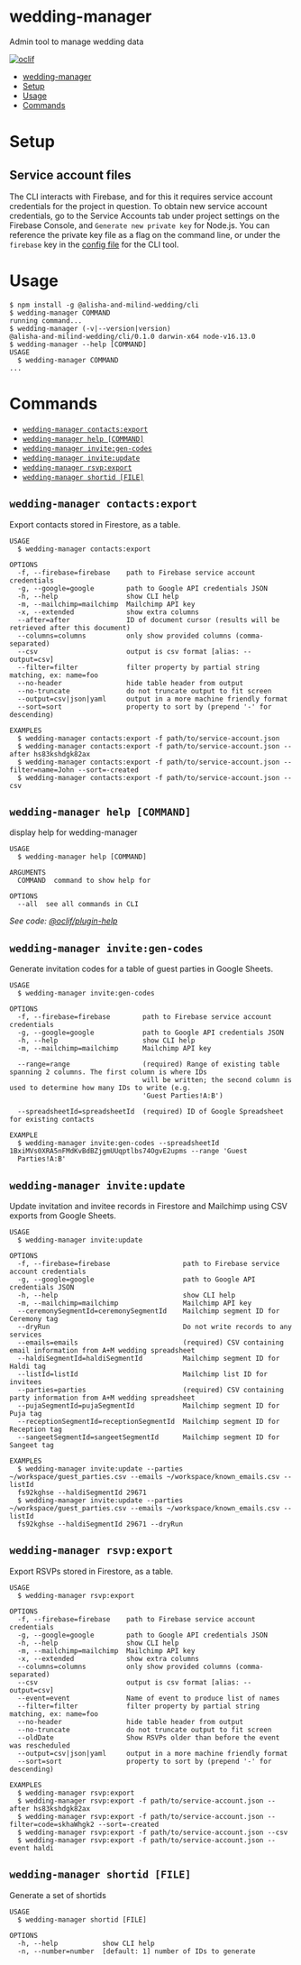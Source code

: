 # wedding-manager

Admin tool to manage wedding data

[![oclif](https://img.shields.io/badge/cli-oclif-brightgreen.svg)](https://oclif.io)

<!-- toc -->

- [wedding-manager](#wedding-manager)
- [Setup](#setup)
- [Usage](#usage)
- [Commands](#commands)
<!-- tocstop -->

# Setup

## Service account files

The CLI interacts with Firebase, and for this it requires service account
credentials for the project in question. To obtain new service account
credentials, go to the Service Accounts tab under project settings on the
Firebase Console, and `Generate new private key` for Node.js. You can reference
the private key file as a flag on the command line, or under the `firebase` key
in the [config file](https://oclif.io/docs/config) for the CLI tool.

# Usage

<!-- usage -->

```sh-session
$ npm install -g @alisha-and-milind-wedding/cli
$ wedding-manager COMMAND
running command...
$ wedding-manager (-v|--version|version)
@alisha-and-milind-wedding/cli/0.1.0 darwin-x64 node-v16.13.0
$ wedding-manager --help [COMMAND]
USAGE
  $ wedding-manager COMMAND
...
```

<!-- usagestop -->

# Commands

<!-- commands -->

- [`wedding-manager contacts:export`](#wedding-manager-contactsexport)
- [`wedding-manager help [COMMAND]`](#wedding-manager-help-command)
- [`wedding-manager invite:gen-codes`](#wedding-manager-invitegen-codes)
- [`wedding-manager invite:update`](#wedding-manager-inviteupdate)
- [`wedding-manager rsvp:export`](#wedding-manager-rsvpexport)
- [`wedding-manager shortid [FILE]`](#wedding-manager-shortid-file)

## `wedding-manager contacts:export`

Export contacts stored in Firestore, as a table.

```
USAGE
  $ wedding-manager contacts:export

OPTIONS
  -f, --firebase=firebase    path to Firebase service account credentials
  -g, --google=google        path to Google API credentials JSON
  -h, --help                 show CLI help
  -m, --mailchimp=mailchimp  Mailchimp API key
  -x, --extended             show extra columns
  --after=after              ID of document cursor (results will be retrieved after this document)
  --columns=columns          only show provided columns (comma-separated)
  --csv                      output is csv format [alias: --output=csv]
  --filter=filter            filter property by partial string matching, ex: name=foo
  --no-header                hide table header from output
  --no-truncate              do not truncate output to fit screen
  --output=csv|json|yaml     output in a more machine friendly format
  --sort=sort                property to sort by (prepend '-' for descending)

EXAMPLES
  $ wedding-manager contacts:export -f path/to/service-account.json
  $ wedding-manager contacts:export -f path/to/service-account.json --after hs83kshdgk82ax
  $ wedding-manager contacts:export -f path/to/service-account.json --filter=name=John --sort=-created
  $ wedding-manager contacts:export -f path/to/service-account.json --csv
```

## `wedding-manager help [COMMAND]`

display help for wedding-manager

```
USAGE
  $ wedding-manager help [COMMAND]

ARGUMENTS
  COMMAND  command to show help for

OPTIONS
  --all  see all commands in CLI
```

_See code:
[@oclif/plugin-help](https://github.com/oclif/plugin-help/blob/v3.2.5/src/commands/help.ts)_

## `wedding-manager invite:gen-codes`

Generate invitation codes for a table of guest parties in Google Sheets.

```
USAGE
  $ wedding-manager invite:gen-codes

OPTIONS
  -f, --firebase=firebase        path to Firebase service account credentials
  -g, --google=google            path to Google API credentials JSON
  -h, --help                     show CLI help
  -m, --mailchimp=mailchimp      Mailchimp API key

  --range=range                  (required) Range of existing table spanning 2 columns. The first column is where IDs
                                 will be written; the second column is used to determine how many IDs to write (e.g.
                                 'Guest Parties!A:B')

  --spreadsheetId=spreadsheetId  (required) ID of Google Spreadsheet for existing contacts

EXAMPLE
  $ wedding-manager invite:gen-codes --spreadsheetId 1BxiMVs0XRA5nFMdKvBdBZjgmUUqptlbs74OgvE2upms --range 'Guest
  Parties!A:B'
```

## `wedding-manager invite:update`

Update invitation and invitee records in Firestore and Mailchimp using CSV
exports from Google Sheets.

```
USAGE
  $ wedding-manager invite:update

OPTIONS
  -f, --firebase=firebase                  path to Firebase service account credentials
  -g, --google=google                      path to Google API credentials JSON
  -h, --help                               show CLI help
  -m, --mailchimp=mailchimp                Mailchimp API key
  --ceremonySegmentId=ceremonySegmentId    Mailchimp segment ID for Ceremony tag
  --dryRun                                 Do not write records to any services
  --emails=emails                          (required) CSV containing email information from A+M wedding spreadsheet
  --haldiSegmentId=haldiSegmentId          Mailchimp segment ID for Haldi tag
  --listId=listId                          Mailchimp list ID for invitees
  --parties=parties                        (required) CSV containing party information from A+M wedding spreadsheet
  --pujaSegmentId=pujaSegmentId            Mailchimp segment ID for Puja tag
  --receptionSegmentId=receptionSegmentId  Mailchimp segment ID for Reception tag
  --sangeetSegmentId=sangeetSegmentId      Mailchimp segment ID for Sangeet tag

EXAMPLES
  $ wedding-manager invite:update --parties ~/workspace/guest_parties.csv --emails ~/workspace/known_emails.csv --listId
  fs92kghse --haldiSegmentId 29671
  $ wedding-manager invite:update --parties ~/workspace/guest_parties.csv --emails ~/workspace/known_emails.csv --listId
  fs92kghse --haldiSegmentId 29671 --dryRun
```

## `wedding-manager rsvp:export`

Export RSVPs stored in Firestore, as a table.

```
USAGE
  $ wedding-manager rsvp:export

OPTIONS
  -f, --firebase=firebase    path to Firebase service account credentials
  -g, --google=google        path to Google API credentials JSON
  -h, --help                 show CLI help
  -m, --mailchimp=mailchimp  Mailchimp API key
  -x, --extended             show extra columns
  --columns=columns          only show provided columns (comma-separated)
  --csv                      output is csv format [alias: --output=csv]
  --event=event              Name of event to produce list of names
  --filter=filter            filter property by partial string matching, ex: name=foo
  --no-header                hide table header from output
  --no-truncate              do not truncate output to fit screen
  --oldDate                  Show RSVPs older than before the event was rescheduled
  --output=csv|json|yaml     output in a more machine friendly format
  --sort=sort                property to sort by (prepend '-' for descending)

EXAMPLES
  $ wedding-manager rsvp:export
  $ wedding-manager rsvp:export -f path/to/service-account.json --after hs83kshdgk82ax
  $ wedding-manager rsvp:export -f path/to/service-account.json --filter=code=skhaWhgk2 --sort=-created
  $ wedding-manager rsvp:export -f path/to/service-account.json --csv
  $ wedding-manager rsvp:export -f path/to/service-account.json --event haldi
```

## `wedding-manager shortid [FILE]`

Generate a set of shortids

```
USAGE
  $ wedding-manager shortid [FILE]

OPTIONS
  -h, --help           show CLI help
  -n, --number=number  [default: 1] number of IDs to generate
```

<!-- commandsstop -->
